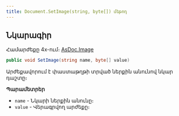 ```yaml
---
title: Document.SetImage(string, byte[]) մեթոդ
---
```


## Նկարագիր

Համարժեքը 4x-ում։ [AsDoc.Image](https://armsoft.github.io/as4x-docs/HTM/ProgrGuide/Functions/ASDOC/Image.html)

```c#
public void SetImage(string name, byte[] value)
```

Արժեքավորում է փաստաթղթի տրված ներքին անունով նկար դաշտը։

**Պարամետրեր**

* `name` - Նկարի ներքին անունը։
* `value` - Վերագրվող արժեքը։

